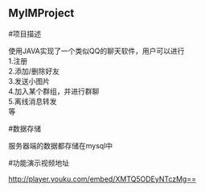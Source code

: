 ## MyIMProject  

#项目描述  

使用JAVA实现了一个类似QQ的聊天软件，用户可以进行  
1.注册  
2.添加/删除好友  
3.发送小图片  
4.加入某个群组，并进行群聊  
5.离线消息转发  
等

#数据存储  

服务器端的数据都存储在mysql中

#功能演示视频地址  

http://player.youku.com/embed/XMTQ5ODEyNTczMg==
